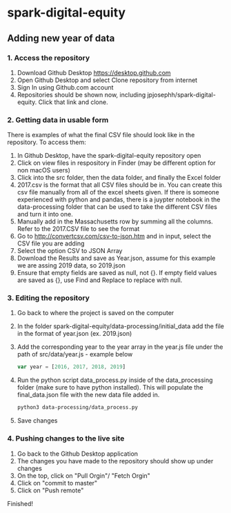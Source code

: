 # spark-digital-equity

## Adding new year of data

### 1. Access the repository

1. Download Github Desktop
    <https://desktop.github.com>
2. Open Github Desktop and select Clone repository from internet
3. Sign In using Github.com account
4. Repositories should be shown now, including jpjosephh/spark-digital-equity. Click that link and clone.

### 2. Getting data in usable form

There is examples of what the final CSV file should look like in the repository. To access them:

1. In Github Desktop, have the spark-digital-equity repository open
2. Click on view files in respository in Finder (may be different option for non macOS users)
3. Click into the src folder, then the data folder, and finally the Excel folder
4. 2017.csv is the format that all CSV files should be in. You can create this csv file manually from all of the excel sheets given. If there is someone experienced with python and pandas, there is a juypter notebook in the data-processing folder that can be used to take the different CSV files and turn it into one.
5. Manually add in the Massachusetts row by summing all the columns. Refer to the 2017.CSV file to see the format
6. Go to <http://convertcsv.com/csv-to-json.htm> and in input, select the CSV file you are adding
7. Select the option CSV to JSON Array
8. Download the Results and save as Year.json, assume for this example we are assing 2019 data, so 2019.json
9. Ensure that empty fields are saved as null, not {}. If empty field values are saved as {}, use Find and Replace to replace with null.

### 3. Editing the repository

1. Go back to where the project is saved on the computer
2. In the folder spark-digital-equity/data-processing/initial_data add the file in the format of year.json (ex. 2019.json)


5. Add the corresponding year to the year array in the year.js file under the path of src/data/year.js - example below

    ```javascript
    var year = [2016, 2017, 2018, 2019]
    ```
6. Run the python script data_process.py inside of the data_processing folder (make sure to have python installed). This will populate the final_data.json file with the new data file added in. 

    ```bash
    python3 data-processing/data_process.py
    ```

7. Save changes

### 4. Pushing changes to the live site

1. Go back to the Github Desktop application
2. The changes you have made to the repository should show up under changes
3. On the top, click on "Pull Orgin"/ "Fetch Orgin"
4. Click on "commit to master"
5. Click on "Push remote"

Finished!
